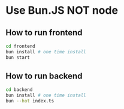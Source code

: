 # Use Bun.JS NOT node

## How to run frontend
```sh
cd frontend
bun install # one time install
bun start
```

## How to run backend
```sh
cd backend
bun install # one time install
bun --hot index.ts
```
